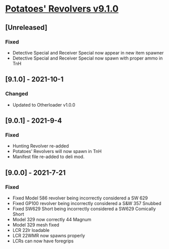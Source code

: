 # [Potatoes' Revolvers v9.1.0](https://h3vr.thunderstore.io/package/Potatoes/Potatoes_Revolvers/)

## [Unreleased]

### Fixed
- Detective Special and Receiver Special now appear in new item spawner
- Detective Special and Receiver Special now spawn with proper ammo in TnH

## [9.1.0] - 2021-10-1

### Changed
- Updated to Otherloader v1.0.0

## [9.0.1] - 2021-9-4

### Fixed
- Hunting Revolver re-added
- Potatoes' Revolvers will now spawn in TnH
- Manifest file re-added to deli mod.

## [9.0.0] - 2021-7-21

### Fixed
- Fixed Model 586 revolver being incorrectly considered a SW 629
- Fixed GP100 revolver being incorrectly considered a S&W 357 Snubbed
- Fixed SW629 Short being incorrectly considered a SW629 Comically Short
- Model 329 now correctly 44 Magnum
- Model 329 mesh fixed
- LCR 22lr loadable
- LCR 22WMR now spawns properly
- LCRs can now have foregrips
